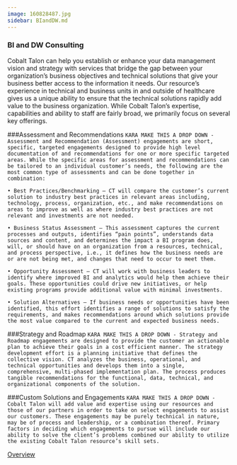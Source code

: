 ```yaml
---
image: 160828487.jpg
sidebar: BIandDW.md
---
```


### BI and DW Consulting

Cobalt Talon can help you establish or enhance your data management vision and strategy with services that bridge the gap between your organization’s business objectives and technical solutions that give your business better access to the information it needs.  Our resource’s experience in technical and business units in and outside of healthcare gives us a unique ability to ensure that the technical solutions rapidly add value to the business organization. While Cobalt Talon’s expertise, capabilities and ability to staff are fairly broad, we primarily focus on several key offerings. 

###Assessment and Recommendations
`KARA MAKE THIS A DROP DOWN -Assessment and Recommendation (Assessment) engagements are short, specific, targeted engagements designed to provide high level documentation of and recommendations for one or more specific targeted areas. While the specific areas for assessment and recommendations can be tailored to an individual customer’s needs, the following are the most common type of assessments and can be done together in combination:`

`• Best Practices/Benchmarking – CT will compare the customer’s current solution to industry best practices in relevant areas including, technology, process, organization, etc., and make recommendations on areas to improve as well as where industry best practices are not relevant and investments are not needed.`

`• Business Status Assessment – This assessment captures the current processes and outputs, identifies “pain points”, understands data sources and content, and determines the impact a BI program does, will, or should have on an organization from a resources, technical, and process perspective, i.e., it defines how the business needs are or are not being met, and changes that need to occur to meet them.`

`• Opportunity Assessment – CT will work with business leaders to identify where improved BI and analytics would help them achieve their goals. These opportunities could drive new initiatives, or help existing programs provide additional value with minimal investments.`

`• Solution Alternatives – If business needs or opportunities have been identified, this effort identifies a range of solutions to satisfy the requirements, and makes recommendations around which solutions provide the most value compared to the current and expected business needs.`

###Strategy and Roadmap
`KARA MAKE THIS A DROP DOWN - Strategy and Roadmap engagements are designed to provide the customer an actionable plan to achieve their goals in a cost efficient manner. The strategy development effort is a planning initiative that defines the collective vision. CT analyzes the business, operational, and technical opportunities and develops them into a single, comprehensive, multi-phased implementation plan. The process produces tangible recommendations for the functional, data, technical, and organizational components of the solution.`

###Custom Solutions and Engagements
`KARA MAKE THIS A DROP DOWN -Cobalt Talon will add value and expertise using our resources and those of our partners in order to take on select engagements to assist our customers. These engagements may be purely technical in nature, may be of process and leadership, or a combination thereof. Primary factors in deciding which engagements to pursue will include our ability to solve the client’s problems combined our ability to utilize the existing Cobalt Talon resource’s skill sets.`


[Overview]

[Overview]: http://google.com
